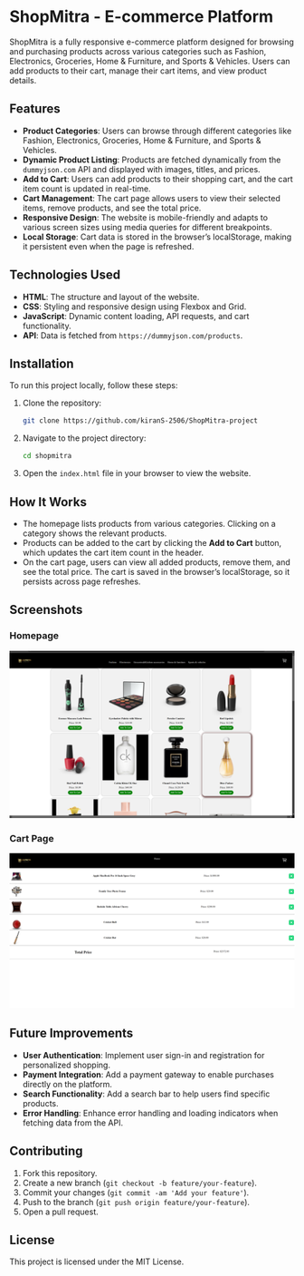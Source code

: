 # ShopMitra - E-commerce Platform

ShopMitra is a fully responsive e-commerce platform designed for browsing and purchasing products across various categories such as Fashion, Electronics, Groceries, Home & Furniture, and Sports & Vehicles. Users can add products to their cart, manage their cart items, and view product details.

## Features

- **Product Categories**: Users can browse through different categories like Fashion, Electronics, Groceries, Home & Furniture, and Sports & Vehicles.
- **Dynamic Product Listing**: Products are fetched dynamically from the `dummyjson.com` API and displayed with images, titles, and prices.
- **Add to Cart**: Users can add products to their shopping cart, and the cart item count is updated in real-time.
- **Cart Management**: The cart page allows users to view their selected items, remove products, and see the total price.
- **Responsive Design**: The website is mobile-friendly and adapts to various screen sizes using media queries for different breakpoints.
- **Local Storage**: Cart data is stored in the browser’s localStorage, making it persistent even when the page is refreshed.

## Technologies Used

- **HTML**: The structure and layout of the website.
- **CSS**: Styling and responsive design using Flexbox and Grid.
- **JavaScript**: Dynamic content loading, API requests, and cart functionality.
- **API**: Data is fetched from `https://dummyjson.com/products`.

## Installation

To run this project locally, follow these steps:

1. Clone the repository:
    ```bash
    git clone https://github.com/kiranS-2506/ShopMitra-project
    ```

2. Navigate to the project directory:
    ```bash
    cd shopmitra
    ```

3. Open the `index.html` file in your browser to view the website.

## How It Works

- The homepage lists products from various categories. Clicking on a category shows the relevant products.
- Products can be added to the cart by clicking the **Add to Cart** button, which updates the cart item count in the header.
- On the cart page, users can view all added products, remove them, and see the total price. The cart is saved in the browser’s localStorage, so it persists across page refreshes.

## Screenshots

### Homepage
![Homepage Screenshot](./images/Screenshot%201%20(1).png)

### Cart Page
![Cart Page Screenshot](./images/Screenshot%201%20(2).png)

## Future Improvements

- **User Authentication**: Implement user sign-in and registration for personalized shopping.
- **Payment Integration**: Add a payment gateway to enable purchases directly on the platform.
- **Search Functionality**: Add a search bar to help users find specific products.
- **Error Handling**: Enhance error handling and loading indicators when fetching data from the API.

## Contributing

1. Fork this repository.
2. Create a new branch (`git checkout -b feature/your-feature`).
3. Commit your changes (`git commit -am 'Add your feature'`).
4. Push to the branch (`git push origin feature/your-feature`).
5. Open a pull request.

## License

This project is licensed under the MIT License.

